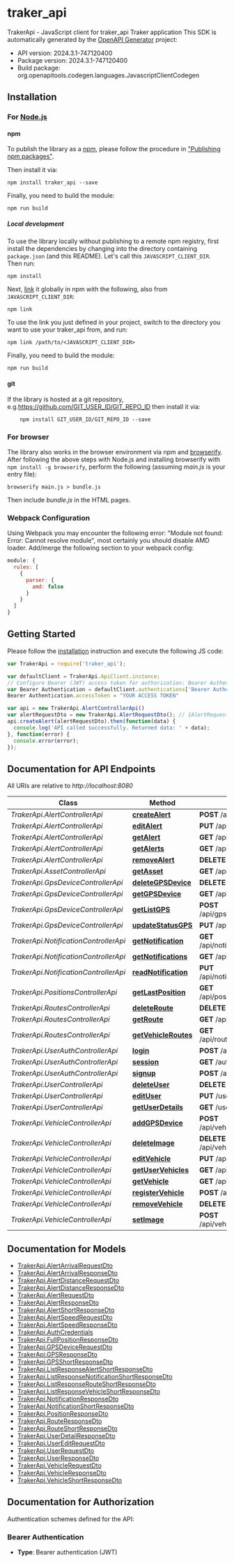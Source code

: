 # traker_api

TrakerApi - JavaScript client for traker_api
Traker application
This SDK is automatically generated by the [OpenAPI Generator](https://openapi-generator.tech) project:

- API version: 2024.3.1-747120400
- Package version: 2024.3.1-747120400
- Build package: org.openapitools.codegen.languages.JavascriptClientCodegen

## Installation

### For [Node.js](https://nodejs.org/)

#### npm

To publish the library as a [npm](https://www.npmjs.com/), please follow the procedure in ["Publishing npm packages"](https://docs.npmjs.com/getting-started/publishing-npm-packages).

Then install it via:

```shell
npm install traker_api --save
```

Finally, you need to build the module:

```shell
npm run build
```

##### Local development

To use the library locally without publishing to a remote npm registry, first install the dependencies by changing into the directory containing `package.json` (and this README). Let's call this `JAVASCRIPT_CLIENT_DIR`. Then run:

```shell
npm install
```

Next, [link](https://docs.npmjs.com/cli/link) it globally in npm with the following, also from `JAVASCRIPT_CLIENT_DIR`:

```shell
npm link
```

To use the link you just defined in your project, switch to the directory you want to use your traker_api from, and run:

```shell
npm link /path/to/<JAVASCRIPT_CLIENT_DIR>
```

Finally, you need to build the module:

```shell
npm run build
```

#### git

If the library is hosted at a git repository, e.g.https://github.com/GIT_USER_ID/GIT_REPO_ID
then install it via:

```shell
    npm install GIT_USER_ID/GIT_REPO_ID --save
```

### For browser

The library also works in the browser environment via npm and [browserify](http://browserify.org/). After following
the above steps with Node.js and installing browserify with `npm install -g browserify`,
perform the following (assuming *main.js* is your entry file):

```shell
browserify main.js > bundle.js
```

Then include *bundle.js* in the HTML pages.

### Webpack Configuration

Using Webpack you may encounter the following error: "Module not found: Error:
Cannot resolve module", most certainly you should disable AMD loader. Add/merge
the following section to your webpack config:

```javascript
module: {
  rules: [
    {
      parser: {
        amd: false
      }
    }
  ]
}
```

## Getting Started

Please follow the [installation](#installation) instruction and execute the following JS code:

```javascript
var TrakerApi = require('traker_api');

var defaultClient = TrakerApi.ApiClient.instance;
// Configure Bearer (JWT) access token for authorization: Bearer Authentication
var Bearer Authentication = defaultClient.authentications['Bearer Authentication'];
Bearer Authentication.accessToken = "YOUR ACCESS TOKEN"

var api = new TrakerApi.AlertControllerApi()
var alertRequestDto = new TrakerApi.AlertRequestDto(); // {AlertRequestDto} 
api.createAlert(alertRequestDto).then(function(data) {
  console.log('API called successfully. Returned data: ' + data);
}, function(error) {
  console.error(error);
});


```

## Documentation for API Endpoints

All URIs are relative to *http://localhost:8080*

Class | Method | HTTP request | Description
------------ | ------------- | ------------- | -------------
*TrakerApi.AlertControllerApi* | [**createAlert**](docs/AlertControllerApi.md#createAlert) | **POST** /api/alert | 
*TrakerApi.AlertControllerApi* | [**editAlert**](docs/AlertControllerApi.md#editAlert) | **PUT** /api/alert/{alertId} | 
*TrakerApi.AlertControllerApi* | [**getAlert**](docs/AlertControllerApi.md#getAlert) | **GET** /api/alert/{alertId} | 
*TrakerApi.AlertControllerApi* | [**getAlerts**](docs/AlertControllerApi.md#getAlerts) | **GET** /api/alert | 
*TrakerApi.AlertControllerApi* | [**removeAlert**](docs/AlertControllerApi.md#removeAlert) | **DELETE** /api/alert/{alertId} | 
*TrakerApi.AssetControllerApi* | [**getAsset**](docs/AssetControllerApi.md#getAsset) | **GET** /api/asset/{assetId} | 
*TrakerApi.GpsDeviceControllerApi* | [**deleteGPSDevice**](docs/GpsDeviceControllerApi.md#deleteGPSDevice) | **DELETE** /api/gps/{gpsId} | 
*TrakerApi.GpsDeviceControllerApi* | [**getGPSDevice**](docs/GpsDeviceControllerApi.md#getGPSDevice) | **GET** /api/gps/{gpsId} | 
*TrakerApi.GpsDeviceControllerApi* | [**getListGPS**](docs/GpsDeviceControllerApi.md#getListGPS) | **POST** /api/gps/vehicle/{vehicleId} | 
*TrakerApi.GpsDeviceControllerApi* | [**updateStatusGPS**](docs/GpsDeviceControllerApi.md#updateStatusGPS) | **PUT** /api/gps/{gpsId} | 
*TrakerApi.NotificationControllerApi* | [**getNotification**](docs/NotificationControllerApi.md#getNotification) | **GET** /api/notification/{notificationId} | 
*TrakerApi.NotificationControllerApi* | [**getNotifications**](docs/NotificationControllerApi.md#getNotifications) | **GET** /api/notification | 
*TrakerApi.NotificationControllerApi* | [**readNotification**](docs/NotificationControllerApi.md#readNotification) | **PUT** /api/notification/{notificationId} | 
*TrakerApi.PositionsControllerApi* | [**getLastPosition**](docs/PositionsControllerApi.md#getLastPosition) | **GET** /api/position/vehicle/{vehicleId} | 
*TrakerApi.RoutesControllerApi* | [**deleteRoute**](docs/RoutesControllerApi.md#deleteRoute) | **DELETE** /api/route/{routeId} | 
*TrakerApi.RoutesControllerApi* | [**getRoute**](docs/RoutesControllerApi.md#getRoute) | **GET** /api/route/{routeId} | 
*TrakerApi.RoutesControllerApi* | [**getVehicleRoutes**](docs/RoutesControllerApi.md#getVehicleRoutes) | **GET** /api/route/vehicle/{vehicleId} | 
*TrakerApi.UserAuthControllerApi* | [**login**](docs/UserAuthControllerApi.md#login) | **POST** /auth/user/login | 
*TrakerApi.UserAuthControllerApi* | [**session**](docs/UserAuthControllerApi.md#session) | **GET** /auth/user/session | 
*TrakerApi.UserAuthControllerApi* | [**signup**](docs/UserAuthControllerApi.md#signup) | **POST** /auth/user | 
*TrakerApi.UserControllerApi* | [**deleteUser**](docs/UserControllerApi.md#deleteUser) | **DELETE** /user | 
*TrakerApi.UserControllerApi* | [**editUser**](docs/UserControllerApi.md#editUser) | **PUT** /user | 
*TrakerApi.UserControllerApi* | [**getUserDetails**](docs/UserControllerApi.md#getUserDetails) | **GET** /user | 
*TrakerApi.VehicleControllerApi* | [**addGPSDevice**](docs/VehicleControllerApi.md#addGPSDevice) | **POST** /api/vehicle/{vehicleId}/device | 
*TrakerApi.VehicleControllerApi* | [**deleteImage**](docs/VehicleControllerApi.md#deleteImage) | **DELETE** /api/vehicle/{vehicleId}/image | 
*TrakerApi.VehicleControllerApi* | [**editVehicle**](docs/VehicleControllerApi.md#editVehicle) | **PUT** /api/vehicle/{vehicleId} | 
*TrakerApi.VehicleControllerApi* | [**getUserVehicles**](docs/VehicleControllerApi.md#getUserVehicles) | **GET** /api/vehicle | 
*TrakerApi.VehicleControllerApi* | [**getVehicle**](docs/VehicleControllerApi.md#getVehicle) | **GET** /api/vehicle/{vehicleId} | 
*TrakerApi.VehicleControllerApi* | [**registerVehicle**](docs/VehicleControllerApi.md#registerVehicle) | **POST** /api/vehicle | 
*TrakerApi.VehicleControllerApi* | [**removeVehicle**](docs/VehicleControllerApi.md#removeVehicle) | **DELETE** /api/vehicle/{vehicleId} | 
*TrakerApi.VehicleControllerApi* | [**setImage**](docs/VehicleControllerApi.md#setImage) | **POST** /api/vehicle/{vehicleId}/image | 


## Documentation for Models

 - [TrakerApi.AlertArrivalRequestDto](docs/AlertArrivalRequestDto.md)
 - [TrakerApi.AlertArrivalResponseDto](docs/AlertArrivalResponseDto.md)
 - [TrakerApi.AlertDistanceRequestDto](docs/AlertDistanceRequestDto.md)
 - [TrakerApi.AlertDistanceResponseDto](docs/AlertDistanceResponseDto.md)
 - [TrakerApi.AlertRequestDto](docs/AlertRequestDto.md)
 - [TrakerApi.AlertResponseDto](docs/AlertResponseDto.md)
 - [TrakerApi.AlertShortResponseDto](docs/AlertShortResponseDto.md)
 - [TrakerApi.AlertSpeedRequestDto](docs/AlertSpeedRequestDto.md)
 - [TrakerApi.AlertSpeedResponseDto](docs/AlertSpeedResponseDto.md)
 - [TrakerApi.AuthCredentials](docs/AuthCredentials.md)
 - [TrakerApi.FullPositionResponseDto](docs/FullPositionResponseDto.md)
 - [TrakerApi.GPSDeviceRequestDto](docs/GPSDeviceRequestDto.md)
 - [TrakerApi.GPSResponseDto](docs/GPSResponseDto.md)
 - [TrakerApi.GPSShortResponseDto](docs/GPSShortResponseDto.md)
 - [TrakerApi.ListResponseAlertShortResponseDto](docs/ListResponseAlertShortResponseDto.md)
 - [TrakerApi.ListResponseNotificationShortResponseDto](docs/ListResponseNotificationShortResponseDto.md)
 - [TrakerApi.ListResponseRouteShortResponseDto](docs/ListResponseRouteShortResponseDto.md)
 - [TrakerApi.ListResponseVehicleShortResponseDto](docs/ListResponseVehicleShortResponseDto.md)
 - [TrakerApi.NotificationResponseDto](docs/NotificationResponseDto.md)
 - [TrakerApi.NotificationShortResponseDto](docs/NotificationShortResponseDto.md)
 - [TrakerApi.PositionResponseDto](docs/PositionResponseDto.md)
 - [TrakerApi.RouteResponseDto](docs/RouteResponseDto.md)
 - [TrakerApi.RouteShortResponseDto](docs/RouteShortResponseDto.md)
 - [TrakerApi.UserDetailResponseDto](docs/UserDetailResponseDto.md)
 - [TrakerApi.UserEditRequestDto](docs/UserEditRequestDto.md)
 - [TrakerApi.UserRequestDto](docs/UserRequestDto.md)
 - [TrakerApi.UserResponseDto](docs/UserResponseDto.md)
 - [TrakerApi.VehicleRequestDto](docs/VehicleRequestDto.md)
 - [TrakerApi.VehicleResponseDto](docs/VehicleResponseDto.md)
 - [TrakerApi.VehicleShortResponseDto](docs/VehicleShortResponseDto.md)


## Documentation for Authorization


Authentication schemes defined for the API:
### Bearer Authentication

- **Type**: Bearer authentication (JWT)

